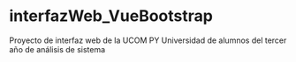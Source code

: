 # interfazWeb_VueBootstrap
Proyecto de interfaz web de la UCOM PY Universidad de alumnos del tercer año de análisis de sistema
